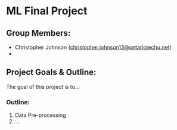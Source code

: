 # **ML Final Project**
 
## **Group Members:**
- Christopher Johnson (christopher.johnson13@ontariotechu.net)
-


## **Project Goals & Outline:**
The goal of this project is to...

### Outline:
1. Data Pre-processing
2. ...